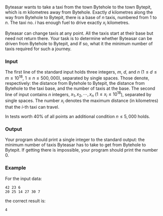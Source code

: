 Byteasar wants to take a taxi from the town Bytehole to the town Bytepit, which is $m$ kilometres away from Bytehole. Exactly $d$ kilometres along the way from Bytehole to Bytepit, there is a base of $n$ taxis, numbered from $1$ to $n$. The taxi no. $i$ has enough fuel to drive exactly $x_i$ kilometres.

Byteasar can change taxis at any point. All the taxis start at their base but need not return there. Your task is to determine whether Byteasar can be driven from Bytehole to Bytepit, and if so, what it the minimum number of taxis required for such a journey.

### Input

The first line of the standard input holds three integers, $m$, $d$, and $n$ ($1 \le d \le m \le 10^{18}$, $1 \le n \le 500,000$), separated by single spaces. Those denote, respectively: the distance from Bytehole to Bytepit, the distance from Bytehole to the taxi base, and the number of taxis at the base. The second line of input contains $n$ integers, $x_{1}, x_{2}, \cdots, x_{n}$ ($1 \le x_{i} \le 10^{18}$), separated by single spaces. The number $x_{i}$ denotes the maximum distance (in kilometres) that the $i$-th taxi can travel.

In tests worth 40% of all points an additional condition $n \le 5,000$ holds.

### Output

Your program should print a single integer to the standard output: the minimum number of taxis Byteasar has to take to get from Bytehole to Bytepit. If getting there is impossible, your program should print the number $0$.

### Example

For the input data:

```
42 23 6
20 25 14 27 30 7
```

the correct result is:

```
4
```